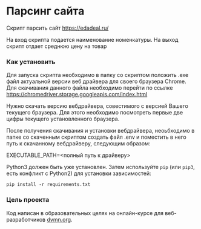 # Парсинг сайта 

Скрипт парсить сайт https://edadeal.ru/ 

На вход скрипта подается наименование номенкатуры. На выход скрипт отдает среднюю цену на товар

### Как установить

Для запуска скрипта необходимо в папку со скриптом положить .exe файл актуальной версии веб драйвера для своего браузера Chrome. Для скачивания данного файла необходимо перейти по ссылке https://chromedriver.storage.googleapis.com/index.html 

Нужно скачать версию вебдрайвера, совестимого с версией Вашего текущего браузера. Для этого необходимо посмотреть первые две цифры текущего установленного браузера.

После получения скачивания и установки вебдрайвера, неоьбходимо в папке со скаченным скриптом создать файл .env и поместить в него путь к скачанному вебдрайверу, следующим образом:

EXECUTABLE_PATH=<полный путь к драйверу>

Python3 должен быть уже установлен. 
Затем используйте `pip` (или `pip3`, есть конфликт с Python2) для установки зависимостей:
```
pip install -r requirements.txt
```

### Цель проекта

Код написан в образовательных целях на онлайн-курсе для веб-разработчиков [dvmn.org](https://dvmn.org/).